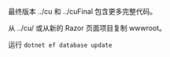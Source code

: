 最终版本 ../cu 和 ../cuFinal 包含更多完整代码。

从 ../cu/ 或从新的 Razor 页面项目复制 wwwroot。

运行 `dotnet ef database update`
